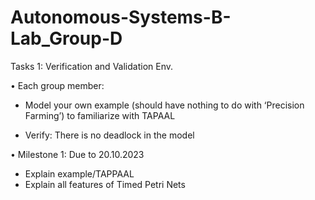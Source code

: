# Autonomous-Systems-B-Lab_Group-D

Tasks 1: Verification and Validation Env.

• Each group member:

- Model your own example (should have nothing to do with ‘Precision Farming’) to familiarize with TAPAAL

- Verify: There is no deadlock in the model

• Milestone 1: Due to 20.10.2023
- Explain example/TAPPAAL
- Explain all features of Timed Petri Nets

